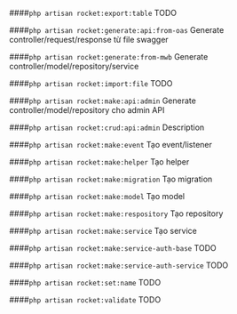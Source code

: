 ####```php artisan rocket:export:table```
TODO

####```php artisan rocket:generate:api:from-oas```
Generate controller/request/response từ file swagger 

####```php artisan rocket:generate:from-mwb```
Generate controller/model/repository/service

####```php artisan rocket:import:file```
TODO

####```php artisan rocket:make:api:admin```
Generate controller/model/repository cho admin API

####```php artisan rocket:crud:api:admin```
Description

####```php artisan rocket:make:event```
Tạo event/listener 

####```php artisan rocket:make:helper```
Tạo helper

####```php artisan rocket:make:migration```
Tạo migration 

####```php artisan rocket:make:model```
Tạo model

####```php artisan rocket:make:respository```
Tạo repository 

####```php artisan rocket:make:service```
Tạo service 

####```php artisan rocket:make:service-auth-base```
TODO

####```php artisan rocket:make:service-auth-service```
TODO 

####```php artisan rocket:set:name```
TODO 

####```php artisan rocket:validate```
TODO 
